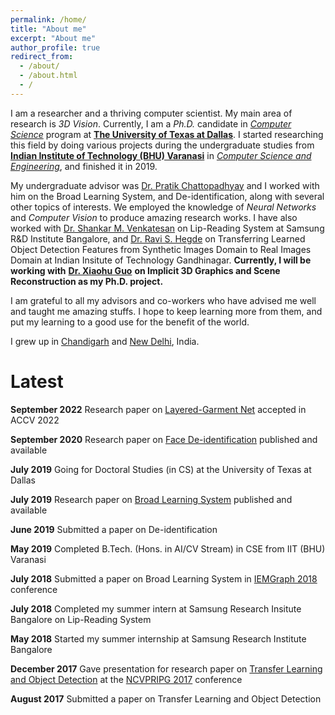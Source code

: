 ```yaml
---
permalink: /home/
title: "About me"
excerpt: "About me"
author_profile: true
redirect_from: 
  - /about/
  - /about.html
  - /
---
```


I am a researcher and a thriving computer scientist. My main area of research is *3D Vision*. Currently, I am a *Ph.D.* candidate in [*Computer Science*](https://cs.utdallas.edu/) program at [**The University of Texas at Dallas**](https://utdallas.edu/). I started researching this field by doing various projects during the undergraduate studies from [**Indian Institute of Technology (BHU) Varanasi**](https://iitbhu.ac.in/) in [*Computer Science and Engineering*](https://iitbhu.ac.in/cse/), and finished it in 2019.

My undergraduate advisor was [Dr. Pratik Chattopadhyay](https://www.iitbhu.ac.in/dept/cse/people/pratikcse) and I worked with him on the Broad Learning System, and De-identification, along with several other topics of interests. We employed the knowledge of *Neural Networks* and *Computer Vision* to produce amazing research works. I have also worked with [Dr. Shankar M. Venkatesan](https://scholar.google.com/citations?hl=en&user=HFm0RpIAAAAJ) on Lip-Reading System at Samsung R&D Institute Bangalore, and [Dr. Ravi S. Hegde](https://www.iitgn.ac.in/faculty/electrical/ravi.htm) on Transferring Learned Object Detection Features from Synthetic Images Domain to Real Images Domain at Indian Insitute of Technology Gandhinagar. **Currently, I will be working with** [**Dr. Xiaohu Guo**](https://www.utdallas.edu/~xguo/) **on Implicit 3D Graphics and Scene Reconstruction as my Ph.D. project.**

I am grateful to all my advisors and co-workers who have advised me well and taught me amazing stuffs. I hope to keep learning more from them, and put my learning to a good use for the benefit of the world.

I grew up in [Chandigarh](https://en.wikipedia.org/wiki/Chandigarh) and [New Delhi](https://en.wikipedia.org/wiki/New_Delhi), India.




# Latest

**September 2022** Research paper on [Layered-Garment Net](https://openaccess.thecvf.com/content/ACCV2022/html/Aggarwal_Layered-Garment_Net_Generating_Multiple_Implicit_Garment_Layers_from_a_Single_ACCV_2022_paper.html) accepted in ACCV 2022

**September 2020** Research paper on [Face De-identification](https://ieeexplore.ieee.org/abstract/document/9216358) published and available

**July 2019** Going for Doctoral Studies (in CS) at the University of Texas at Dallas

**July 2019** Research paper on [Broad Learning System](https://link.springer.com/chapter/10.1007/978-981-13-7403-6_31) published and available

**June 2019** Submitted a paper on De-identification

**May 2019** Completed B.Tech. (Hons. in AI/CV Stream) in CSE from IIT (BHU) Varanasi

**July 2018** Submitted a paper on Broad Learning System in [IEMGraph 2018](http://iem.edu.in/iemgraph2018/) conference

**July 2018** Completed my summer intern at Samsung Research Insitute Bangalore on Lip-Reading System

**May 2018** Started my summer internship at Samsung Research Institute Bangalore

**December 2017** Gave presentation for research paper on [Transfer Learning and Object Detection](https://link.springer.com/chapter/10.1007/978-981-13-0020-2_45) at the [NCVPRIPG 2017](http://ncvpripg.iitmandi.ac.in/) conference

**August 2017** Submitted a paper on Transfer Learning and Object Detection
